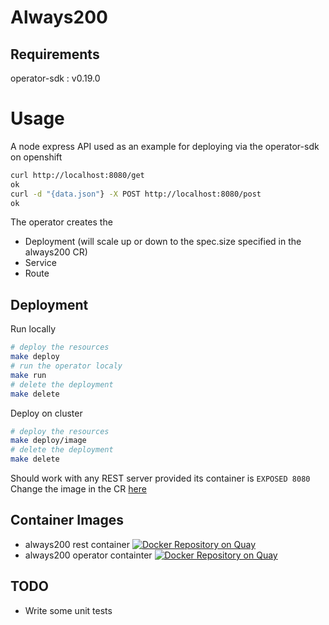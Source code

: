 # Always200

## Requirements
operator-sdk : v0.19.0

# Usage
A node express API used as an example for deploying via the operator-sdk on openshift
```bash
curl http://localhost:8080/get
ok
curl -d "{data.json"} -X POST http://localhost:8080/post
ok
```
The operator creates the 
- Deployment (will scale up or down to the spec.size specified in the always200 CR)
- Service 
- Route

## Deployment
Run locally
```bash
# deploy the resources
make deploy
# run the operator localy 
make run
# delete the deployment
make delete
```
Deploy on cluster
```bash
# deploy the resources
make deploy/image
# delete the deployment
make delete
```

Should work with any REST server provided its container is `EXPOSED 8080`
Change the image in the CR [here](https://github.com/austincunningham/always200/blob/master/deploy/crds/example.com_v1alpha1_always200_cr.yaml#L8)

## Container Images
- always200 rest container [![Docker Repository on Quay](https://quay.io/repository/austincunningham/always200/status "Docker Repository on Quay")](https://quay.io/repository/austincunningham/always200)
- always200 operator containter [![Docker Repository on Quay](https://quay.io/repository/austincunningham/always200-operator/status "Docker Repository on Quay")](https://quay.io/repository/austincunningham/always200-operator)

## TODO
- Write some unit tests
